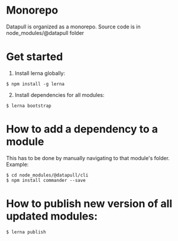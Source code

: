 # Monorepo

Datapull is organized as a monorepo. 
Source code is in node_modules/@datapull folder

# Get started
1. Install lerna globally:
```
$ npm install -g lerna
```

2. Install dependencies for all modules:
```
$ lerna bootstrap
```

# How to add a dependency to a module
This has to be done by manually navigating to that module's folder. Example: 
```
$ cd node_modules/@datapull/cli
$ npm install commander --save
```

# How to publish new version of all updated modules:
```
$ lerna publish
```
